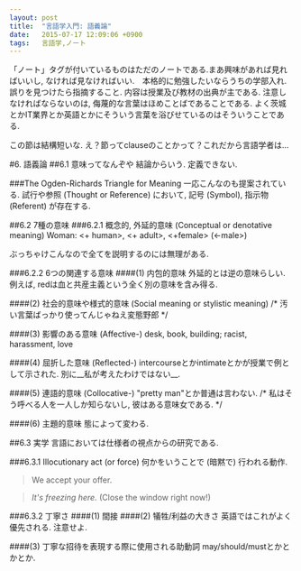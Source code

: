 ```yaml
---
layout: post
title:  "言語学入門: 語義論"
date:   2015-07-17 12:09:06 +0900
tags:   言語学,ノート
---
```

「ノート」タグが付いているものはただのノートである.まあ興味があれば見ればいいし,
なければ見なければいい.　本格的に勉強したいならうちの学部入れ. 誤りを見つけたら指摘すること.
内容は授業及び教材の出典が主である. 注意しなければならないのは,
侮蔑的な言葉はほめことばであることである.
よく茨城とかIT業界とか英語とかにそういう言葉を浴びせているのはそういうことである.

この節は結構短いな. え？節ってclauseのことかって？これだから言語学者は…

#6. 語義論
##6.1 意味ってなんぞや
結論からいう. 定義できない.

###The Ogden-Richards Triangle for Meaning
一応こんなのも提案されている. 試行や参照 (Thought or Reference) において,
記号 (Symbol), 指示物 (Referent) が存在する.

##6.2 7種の意味
###6.2.1 概念的, 外延的意味 (Conceptual or denotative meaning)
Woman: <+ human>, <+ adult>, <+female> (<-male>)

ぶっちゃけこんなので全てを説明するのには無理がある.

###6.2.2 6つの関連する意味
####(1) 内包的意味
外延的とは逆の意味らしい. 例えば, redは血と共産主義という全く別の意味を含み得る.

####(2) 社会的意味や様式的意味 (Social meaning or stylistic meaning)
/* 汚い言葉ばっかり使ってんじゃねえ変態野郎 */

####(3) 影響のある意味 (Affective-)
desk, book, building; racist, harassment, love

####(4) 屈折した意味 (Reflected-)
intercourseとかintimateとかが授業で例として示された. 別に__私が考えたわけではない__.

####(5) 連語的意味 (Collocative-)
"pretty man"とか普通は言わない.
/* 私はそう呼べる人を一人しか知らないし, 彼はある意味女である. */

####(6) 主題的意味
態によって変わる.

##6.3 実学
言語においては仕様者の視点からの研究である.

###6.3.1 Illocutionary act (or force)
何かをいうことで (暗黙で) 行われる動作.
> We accept your offer.

> _It's freezing here._ (Close the window right now!)

###6.3.2 丁寧さ
####(1) 間接
####(2) 犠牲/利益の大きさ
英語ではこれがよく優先される. 注意せよ.

####(3) 丁寧な招待を表現する際に使用される助動詞
may/should/mustとかとかとか.
